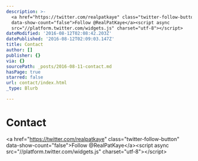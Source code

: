 ```yaml
---
description: >-
  <a href="https://twitter.com/realpatkaye" class="twitter-follow-button"
  data-show-count="false">Follow @RealPatKaye</a><script async
  src="//platform.twitter.com/widgets.js" charset="utf-8"></script>
dateModified: '2016-08-12T02:08:42.203Z'
datePublished: '2016-08-12T02:09:03.147Z'
title: Contact
author: []
publisher: {}
via: {}
sourcePath: _posts/2016-08-11-contact.md
hasPage: true
starred: false
url: contact/index.html
_type: Blurb

---
```

# Contact

<a href="https://twitter.com/realpatkaye" class="twitter-follow-button" data-show-count="false"\>Follow @RealPatKaye</a\><script async src="//platform.twitter.com/widgets.js" charset="utf-8"\></script\>